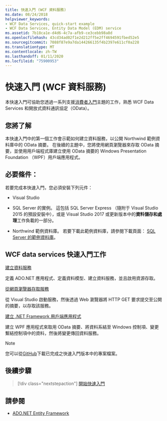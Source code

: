```yaml
---
title: 快速入門 (WCF 資料服務)
ms.date: 08/24/2018
helpviewer_keywords:
- WCF Data Services, quick-start example
- WCF Data Services, Entity Data Model (EDM) service
ms.assetid: 7b18ca1e-d4d6-4c7a-afb9-ce3cebb98a8d
ms.openlocfilehash: 43cd34ad02f1e2d212ff5e2ff4694591fbed52e5
ms.sourcegitcommit: 7088f87e9a7da144266135f4b2397e611cf0a228
ms.translationtype: MT
ms.contentlocale: zh-TW
ms.lasthandoff: 01/11/2020
ms.locfileid: "75900953"
---
```

# <a name="quickstart-wcf-data-services"></a>快速入門 (WCF 資料服務)

本快速入門可協助您透過一系列支援[消費者入門](getting-started-with-wcf-data-services.md)主題的工作，熟悉 WCF Data Services 和開放式資料通訊協定（OData）。

## <a name="what-youll-learn"></a>您將了解

本快速入門中的第一個工作會示範如何建立資料服務，以公開 Northwind 範例資料庫中的 OData 摘要。 在後續的主題中，您將使用網頁瀏覽器來存取 OData 摘要，並使用用戶端程式庫建立使用 OData 摘要的 Windows Presentation Foundation （WPF）用戶端應用程式。

## <a name="prerequisites"></a>必要條件：

若要完成本快速入門，您必須安裝下列元件：

- Visual Studio

- SQL Server 的實例。 這包括 SQL Server Express （隨附于 Visual Studio 2015 的預設安裝中），或是 Visual Studio 2017 或更新版本中的**資料儲存和處理**工作負載的一部分。

- Northwind 範例資料庫。 若要下載此範例資料庫，請參閱下載頁面： [SQL Server 的範例資料庫](https://go.microsoft.com/fwlink/?linkid=24758)。

## <a name="wcf-data-services-quickstart-tasks"></a>WCF data services 快速入門工作

 [建立資料服務](creating-the-data-service.md)

 定義 ADO.NET 應用程式、定義資料模型、建立資料服務，並且啟用資源存取。

 [從網頁瀏覽器存取服務](accessing-the-service-from-a-web-browser-wcf-data-services-quickstart.md)

 從 Visual Studio 啟動服務，然後透過 Web 瀏覽器將 HTTP GET 要求提交至公開的摘要，以存取該服務。

 [建立 .NET Framework 用戶端應用程式](creating-the-dotnet-client-application-wcf-data-services-quickstart.md)

 建立 WPF 應用程式來取用 OData 摘要、將資料系結至 Windows 控制項、變更繫結控制項中的資料，然後將變更傳回資料服務。

> [!NOTE]
> 您可以從[GitHub](https://github.com/microsoftarchive/msdn-code-gallery-community-s-z/tree/master/WCF%20Data%20Services%20Quickstart%20(OData%20Service%20and%20WPF%20Client))下載已完成之快速入門版本中的專案檔案。

## <a name="next-steps"></a>後續步驟

> [!div class="nextstepaction"]
> [開始快速入門](creating-the-data-service.md)

## <a name="see-also"></a>請參閱

- [ADO.NET Entity Framework](../adonet/ef/index.md)
